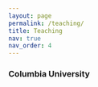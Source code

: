 ```yaml
---
layout: page
permalink: /teaching/
title: Teaching
nav: true
nav_order: 4
---
```


<h3>Columbia University</h3>
